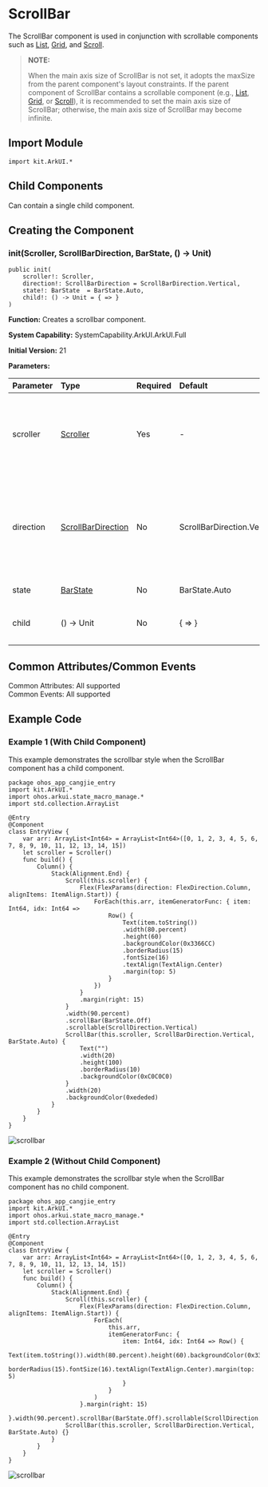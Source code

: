 # ScrollBar

The ScrollBar component is used in conjunction with scrollable components such as [List](./cj-scroll-swipe-list.md#class-list), [Grid](./cj-scroll-swipe-grid.md#class-grid), and [Scroll](./cj-scroll-swipe-scroll.md#class-scroll).

> **NOTE:**
>
> When the main axis size of ScrollBar is not set, it adopts the maxSize from the parent component's <!--[-->layout constraints<!--]()-->. If the parent component of ScrollBar contains a scrollable component (e.g., [List](./cj-scroll-swipe-list.md#class-list), [Grid](./cj-scroll-swipe-grid.md#class-grid), or [Scroll](./cj-scroll-swipe-scroll.md#class-scroll)), it is recommended to set the main axis size of ScrollBar; otherwise, the main axis size of ScrollBar may become infinite.

## Import Module

```cangjie
import kit.ArkUI.*
```

## Child Components

Can contain a single child component.

## Creating the Component

### init(Scroller, ScrollBarDirection, BarState, () -> Unit)

```cangjie
public init(
    scroller!: Scroller,
    direction!: ScrollBarDirection = ScrollBarDirection.Vertical,
    state!: BarState  = BarState.Auto,
    child!: () -> Unit = { => }
)
```

**Function:** Creates a scrollbar component.

**System Capability:** SystemCapability.ArkUI.ArkUI.Full

**Initial Version:** 21

**Parameters:**

| Parameter | Type | Required | Default | Description |
|:---|:---|:---|:---|:---|
| scroller | [Scroller](./cj-common-types.md#class-scroller) | Yes | - | The controller for the scrollable component. Used to bind with the scrollable component. |
| direction | [ScrollBarDirection](./cj-common-types.md#enum-scrollbardirection) | No | ScrollBarDirection.Vertical | The direction of the scrollbar, controlling the scrolling of the scrollable component in the corresponding direction. |
| state | [BarState](./cj-common-types.md#enum-barstate) | No | BarState.Auto | The state of the scrollbar. |
| child | () -> Unit | No | { => } | The child component within the container. |

## Common Attributes/Common Events

Common Attributes: All supported  
Common Events: All supported  

## Example Code

### Example 1 (With Child Component)

This example demonstrates the scrollbar style when the ScrollBar component has a child component.

<!-- run -->

```cangjie
package ohos_app_cangjie_entry
import kit.ArkUI.*
import ohos.arkui.state_macro_manage.*
import std.collection.ArrayList

@Entry
@Component
class EntryView {
    var arr: ArrayList<Int64> = ArrayList<Int64>([0, 1, 2, 3, 4, 5, 6, 7, 8, 9, 10, 11, 12, 13, 14, 15])
    let scroller = Scroller()
    func build() {
        Column() {
            Stack(Alignment.End) {
                Scroll(this.scroller) {
                    Flex(FlexParams(direction: FlexDirection.Column, alignItems: ItemAlign.Start)) {
                        ForEach(this.arr, itemGeneratorFunc: { item: Int64, idx: Int64 =>
                            Row() {
                                Text(item.toString())
                                .width(80.percent)
                                .height(60)
                                .backgroundColor(0x3366CC)
                                .borderRadius(15)
                                .fontSize(16)
                                .textAlign(TextAlign.Center)
                                .margin(top: 5)
                            }
                        })
                    }
                    .margin(right: 15)
                }
                .width(90.percent)
                .scrollBar(BarState.Off)
                .scrollable(ScrollDirection.Vertical)
                ScrollBar(this.scroller, ScrollBarDirection.Vertical, BarState.Auto) {
                    Text("")
                    .width(20)
                    .height(100)
                    .borderRadius(10)
                    .backgroundColor(0xC0C0C0)
                }
                .width(20)
                .backgroundColor(0xededed)
            }
        }
    }
}
```

![scrollbar](figures/scrollbar1.gif)

### Example 2 (Without Child Component)

This example demonstrates the scrollbar style when the ScrollBar component has no child component.

<!-- run -->

```cangjie
package ohos_app_cangjie_entry
import kit.ArkUI.*
import ohos.arkui.state_macro_manage.*
import std.collection.ArrayList

@Entry
@Component
class EntryView {
    var arr: ArrayList<Int64> = ArrayList<Int64>([0, 1, 2, 3, 4, 5, 6, 7, 8, 9, 10, 11, 12, 13, 14, 15])
    let scroller = Scroller()
    func build() {
        Column() {
            Stack(Alignment.End) {
                Scroll(this.scroller) {
                    Flex(FlexParams(direction: FlexDirection.Column, alignItems: ItemAlign.Start)) {
                        ForEach(
                            this.arr,
                            itemGeneratorFunc: {
                                item: Int64, idx: Int64 => Row() {
                                    Text(item.toString()).width(80.percent).height(60).backgroundColor(0x3366CC).
                                        borderRadius(15).fontSize(16).textAlign(TextAlign.Center).margin(top: 5)
                                }
                            }
                        )
                    }.margin(right: 15)
                }.width(90.percent).scrollBar(BarState.Off).scrollable(ScrollDirection.Vertical)
                ScrollBar(this.scroller, ScrollBarDirection.Vertical, BarState.Auto) {}
            }
        }
    }
}
```

![scrollbar](figures/scrollbar2.gif)